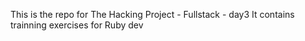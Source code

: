 This is the repo for The Hacking Project - Fullstack - day3
It contains trainning  exercises for Ruby dev
